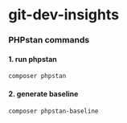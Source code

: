 # git-dev-insights

### PHPstan commands

#### 1. run phpstan
`composer phpstan`

#### 2. generate baseline
`composer phpstan-baseline`